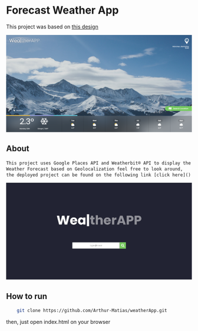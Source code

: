 # Forecast Weather App

This project was based on [this design](https://dribbble.com/shots/1081917-WhereTO-App)

![Home Screen Print](https://raw.githubusercontent.com/Arthur-Matias/weatherApp/main/src/assets/images/prints/print.PNG)

## About

    This project uses Google Places API and Weatherbit® API to display the Weather Forecast based on Geolocalization feel free to look around, the deployed project can be found on the following link [click here]()


![Modal Print](https://raw.githubusercontent.com/Arthur-Matias/weatherApp/main/src/assets/images/prints/modal-print.PNG)

## How to run

```bash
    git clone https://github.com/Arthur-Matias/weatherApp.git
```

then, just open index.html on your browser